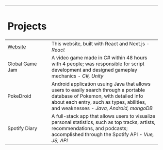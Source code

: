 | <h1>Projects</h1> |                                                                                                                                                                                                                     |
| ----------------- | ------------------------------------------------------------------------------------------------------------------------------------------------------------------------------------------------------------------- |
| [Website](/)      | This website, built with React and Next.js _- React_                                                                                                                                                                |
| Global Game Jam   | A video game made in C# within 48 hours with 4 people; was responsible for script development and designed gameplay mechanics _- C#, Unity_                                                                         |
| PokeDroid         | Android application usuing Java that allows users to easily search through a portable database of Pokemon, with detailed info about each entry, such as types, abilities, and weaknesses _- Java, Android, mongoDB_ |
| Spotify Diary     | A full-stack app that allows users to visualize personal statistics, such as top tracks, artists, recommendations, and podcasts; accomplished through the Spotify API _- Vue, JS, API_                              |
